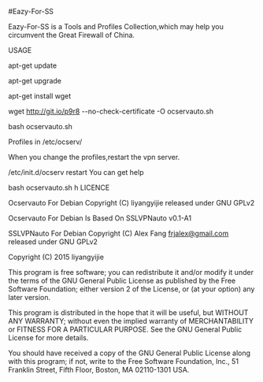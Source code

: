 #Eazy-For-SS

Eazy-For-SS is a Tools and Profiles Collection,which may help you circumvent the Great Firewall of China.


USAGE

apt-get update

apt-get upgrade

apt-get install wget

wget http://git.io/p9r8 --no-check-certificate -O ocservauto.sh

bash ocservauto.sh

Profiles in /etc/ocserv/


When you change the profiles,restart the vpn server.

/etc/init.d/ocserv restart
You can get help

bash ocservauto.sh h
LICENCE

Ocservauto For Debian Copyright (C) liyangyijie released under GNU GPLv2

Ocservauto For Debian Is Based On SSLVPNauto v0.1-A1

SSLVPNauto For Debian Copyright (C) Alex Fang frjalex@gmail.com released under GNU GPLv2

Copyright (C) 2015  liyangyijie

This program is free software; you can redistribute it and/or modify
it under the terms of the GNU General Public License as published by
the Free Software Foundation; either version 2 of the License, or
(at your option) any later version.

This program is distributed in the hope that it will be useful,
but WITHOUT ANY WARRANTY; without even the implied warranty of
MERCHANTABILITY or FITNESS FOR A PARTICULAR PURPOSE.  See the
GNU General Public License for more details.

You should have received a copy of the GNU General Public License along
with this program; if not, write to the Free Software Foundation, Inc.,
51 Franklin Street, Fifth Floor, Boston, MA 02110-1301 USA.




